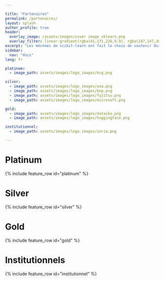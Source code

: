 ```yaml
---

title: "Partenaires"
permalink: /partenaires/
layout: splash
author_profile: true
header:
  overlay_image: /assets/images/cover image sklearn.png
  overlay_filter: linear-gradient(rgba(41,171,226,0.9), rgba(247,147,30,0.9))
excerpt: "Les mécènes de scikit-learn ont fait le choix de soutenir durablement un machine learning open source de qualité. "
sidebar:
  nav: "docs"
lang: fr

platinum:
  - image_path: assets/images/logo_images/bcg.png

silver:
  - image_path: assets/images/logo_images/axa.png
  - image_path: assets/images/logo_images/bnp.png
  - image_path: assets/images/logo_images/fujitsu.png
  - image_path: assets/images/logo_images/microsoft.png

gold:
  - image_path: assets/images/logo_images/dataiku.png
  - image_path: assets/images/logo_images/huggingface.png

institutionnel:
  - image_path: assets/images/logo_images/inria.png

---
```



# Platinum
{% include feature_row id="platinum" %}

# Silver
{% include feature_row id="silver" %}

# Gold
{% include feature_row id="gold" %}

# Institutionnels
{% include feature_row id="institutionnel" %}
